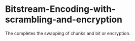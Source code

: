 # Bitstream-Encoding-with-scrambling-and-encryption
The completes the swapping of chunks and bit or encryption.
